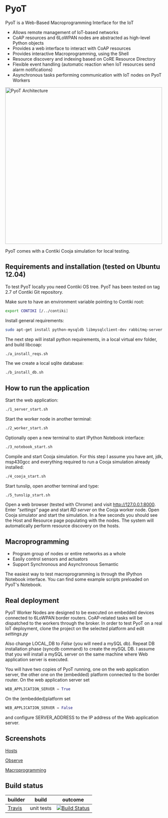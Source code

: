 PyoT
=========

PyoT is a Web-Based Macroprogramming Interface for the IoT

  - Allows remote management of IoT-based networks
  - CoAP resources and 6LoWPAN nodes are abstracted as high-level Python objects
  - Provides a web interface to interact with CoAP resources
  - Provides interactive Macroprogramming, using the Shell
  - Resource discovery and indexing based on CoRE Resource Directory
  - Flexible event handling (automatic reaction when IoT resources send alarm notifications)
  - Asynchronous tasks performing communication with IoT nodes on PyoT Workers

<img src="https://raw.github.com/tecip-nes/pyot/master/screenshots/arch.png" alt="PyoT Architecture" width="500px" />

PyoT comes with a Contiki Cooja simulation for local testing.

Requirements and installation (tested on Ubuntu 12.04)
--------------
To test PyoT locally you need Contiki OS tree. PyoT has been tested on tag 2.7 of Contiki Git repository.

Make sure to have an environment variable pointing to Contiki root:
```sh
export CONTIKI [/../contiki]
```

Install general requirements:
```sh
sudo apt-get install python-mysqldb libmysqlclient-dev rabbitmq-server python-pip python-dev libcurl4-gnutls-dev graphviz libgraphviz-dev  libfreetype6-dev libpng12-dev
```

The next step will install python requirements, in a local virtual env folder, and build libcoap:
```sh
./a_install_reqs.sh
```

The we create a local sqlite database:
```sh
./b_install_db.sh
```

How to run the application
--------------
Start the web application:
```sh
./1_server_start.sh
```

Start the worker node in another terminal:
```sh
./2_worker_start.sh
```

Optionally open a new terminal to start IPython Notebook interface:
```sh
./3_notebook_start.sh
```

Compile and start Cooja simulation. For this step I assume you have ant, jdk, msp430gcc and everything required to run a Cooja simulation already installed:
```sh
./4_cooja_start.sh
```

Start tunslip, open another terminal and type:
```sh
./5_tunslip_start.sh
```

Open a web browser (tested with Chrome) and visit http://127.0.0.1:8000. Enter *"settings"* page and start *RD server* on the Cooja worker node. Open Cooja simulator and start the simulation. In a few seconds you should see the Host and Resource page populating with the nodes. The system will automatically perform resource discovery on the hosts.

Macroprogramming
--------------
  - Program group of nodes or entire networks as a whole
  - Easily control sensors and actuators
  - Support Synchronous and Asynchronous Semantic
  
The easiest way to test macroprogramming is through the IPython Notebook interface. You can find some example scripts preloaded on PyoT's Notebook.

Real deployment
--------------
PyoT Worker Nodes are designed to be executed on embedded devices connected to 6LoWPAN border routers. CoAP-related tasks will be dispatched to the workers through the broker. In order to test PyoT on a real IoT deployment, clone the project on the selected platform and edit *settings.py*

Also change LOCAL_DB to *False* (you will need a mySQL db). Repeat DB installation phase (syncdb command) to create the mySQL DB. I assume that you will install a mySQL server on the same machine where  Web application server is executed.

You will have two copies of PyoT running, one on the web application server, the other one on the (embedded) platform connected to the border router. On the web application server set 
```py
WEB_APPLICATION_SERVER = True
```

On the (embedded)platform set 
```py
WEB_APPLICATION_SERVER = False
```
and configure SERVER_ADDRESS to the IP address of the Web application server.

Screenshots
--------------
[Hosts](https://raw.github.com/tecip-nes/pyot/master/screenshots/hosts.png)

[Observe](https://raw.github.com/tecip-nes/pyot/master/screenshots/observe.png)

[Macroprogramming](https://raw.github.com/tecip-nes/pyot/master/screenshots/macroprogramming.png)

Build status
------------

|              builder                                            |      build            | outcome
| --------------------------------------------------------------- | --------------------- | -------
| [Travis](https://travis-ci.org/tecip-nes/pyot)           | unit tests            | [![Build Status](https://travis-ci.org/tecip-nes/pyot.png?branch=master)](https://travis-ci.org/tecip-nes/pyot)
